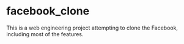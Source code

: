 # facebook_clone
This is a web engineering project attempting to clone the Facebook, including most of the features. 
